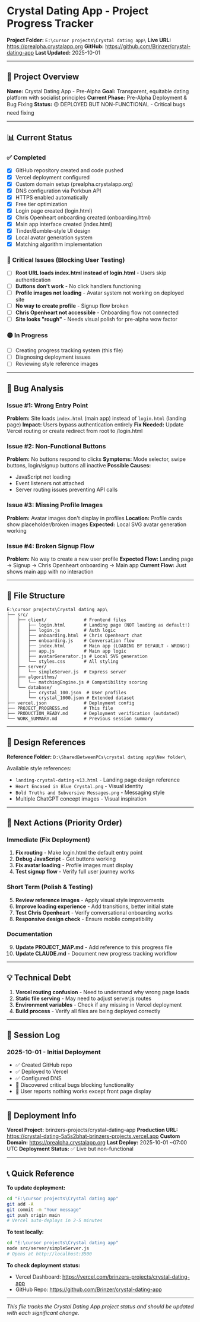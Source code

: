 # Crystal Dating App - Project Progress Tracker

**Project Folder:** `E:\cursor projects\Crystal dating app\`
**Live URL:** https://prealpha.crystalapp.org
**GitHub:** https://github.com/Brinzer/crystal-dating-app
**Last Updated:** 2025-10-01

---

## 🎯 Project Overview

**Name:** Crystal Dating App - Pre-Alpha
**Goal:** Transparent, equitable dating platform with socialist principles
**Current Phase:** Pre-Alpha Deployment & Bug Fixing
**Status:** 🟡 DEPLOYED BUT NON-FUNCTIONAL - Critical bugs need fixing

---

## 📊 Current Status

### ✅ Completed
- [x] GitHub repository created and code pushed
- [x] Vercel deployment configured
- [x] Custom domain setup (prealpha.crystalapp.org)
- [x] DNS configuration via Porkbun API
- [x] HTTPS enabled automatically
- [x] Free tier optimization
- [x] Login page created (login.html)
- [x] Chris Openheart onboarding created (onboarding.html)
- [x] Main app interface created (index.html)
- [x] Tinder/Bumble-style UI design
- [x] Local avatar generation system
- [x] Matching algorithm implementation

### 🔴 Critical Issues (Blocking User Testing)
- [ ] **Root URL loads index.html instead of login.html** - Users skip authentication
- [ ] **Buttons don't work** - No click handlers functioning
- [ ] **Profile images not loading** - Avatar system not working on deployed site
- [ ] **No way to create profile** - Signup flow broken
- [ ] **Chris Openheart not accessible** - Onboarding flow not connected
- [ ] **Site looks "rough"** - Needs visual polish for pre-alpha wow factor

### 🟡 In Progress
- [ ] Creating progress tracking system (this file)
- [ ] Diagnosing deployment issues
- [ ] Reviewing style reference images

---

## 🐛 Bug Analysis

### Issue #1: Wrong Entry Point
**Problem:** Site loads `index.html` (main app) instead of `login.html` (landing page)
**Impact:** Users bypass authentication entirely
**Fix Needed:** Update Vercel routing or create redirect from root to /login.html

### Issue #2: Non-Functional Buttons
**Problem:** No buttons respond to clicks
**Symptoms:** Mode selector, swipe buttons, login/signup buttons all inactive
**Possible Causes:**
- JavaScript not loading
- Event listeners not attached
- Server routing issues preventing API calls

### Issue #3: Missing Profile Images
**Problem:** Avatar images don't display in profiles
**Location:** Profile cards show placeholder/broken images
**Expected:** Local SVG avatar generation working

### Issue #4: Broken Signup Flow
**Problem:** No way to create a new user profile
**Expected Flow:** Landing page → Signup → Chris Openheart onboarding → Main app
**Current Flow:** Just shows main app with no interaction

---

## 📁 File Structure

```
E:\cursor projects\Crystal dating app\
├── src/
│   ├── client/              # Frontend files
│   │   ├── login.html       # Landing page (NOT loading as default!)
│   │   ├── login.js         # Auth logic
│   │   ├── onboarding.html  # Chris Openheart chat
│   │   ├── onboarding.js    # Conversation flow
│   │   ├── index.html       # Main app (LOADING BY DEFAULT - WRONG!)
│   │   ├── app.js           # Main app logic
│   │   ├── avatarGenerator.js # Local SVG generation
│   │   └── styles.css       # All styling
│   ├── server/
│   │   └── simpleServer.js  # Express server
│   ├── algorithms/
│   │   └── matchingEngine.js # Compatibility scoring
│   └── database/
│       ├── crystal_100.json  # User profiles
│       └── crystal_1000.json # Extended dataset
├── vercel.json              # Deployment config
├── PROJECT_PROGRESS.md      # This file
├── PRODUCTION_READY.md      # Deployment verification (outdated)
└── WORK_SUMMARY.md          # Previous session summary
```

---

## 🎨 Design References

**Reference Folder:** `D:\SharedBetweenPCs\crystal dating app\New folder\`

Available style references:
- `landing-crystal-dating-v13.html` - Landing page design reference
- `Heart Encased in Blue Crystal.png` - Visual identity
- `Bold Truths and Subversive Messages.png` - Messaging style
- Multiple ChatGPT concept images - Visual inspiration

---

## 🔧 Next Actions (Priority Order)

### Immediate (Fix Deployment)
1. **Fix routing** - Make login.html the default entry point
2. **Debug JavaScript** - Get buttons working
3. **Fix avatar loading** - Profile images must display
4. **Test signup flow** - Verify full user journey works

### Short Term (Polish & Testing)
5. **Review reference images** - Apply visual style improvements
6. **Improve loading experience** - Add transitions, better initial state
7. **Test Chris Openheart** - Verify conversational onboarding works
8. **Responsive design check** - Ensure mobile compatibility

### Documentation
9. **Update PROJECT_MAP.md** - Add reference to this progress file
10. **Update CLAUDE.md** - Document new progress tracking workflow

---

## 💡 Technical Debt

1. **Vercel routing confusion** - Need to understand why wrong page loads
2. **Static file serving** - May need to adjust server.js routes
3. **Environment variables** - Check if any missing in Vercel deployment
4. **Build process** - Verify all files are being deployed correctly

---

## 📝 Session Log

### 2025-10-01 - Initial Deployment
- ✅ Created GitHub repo
- ✅ Deployed to Vercel
- ✅ Configured DNS
- 🔴 Discovered critical bugs blocking functionality
- 🔴 User reports nothing works except front page display

---

## 🚀 Deployment Info

**Vercel Project:** brinzers-projects/crystal-dating-app
**Production URL:** https://crystal-dating-5a5s2bhat-brinzers-projects.vercel.app
**Custom Domain:** https://prealpha.crystalapp.org
**Last Deploy:** 2025-10-01 ~07:00 UTC
**Deployment Status:** ✅ Live but non-functional

---

## 📞 Quick Reference

**To update deployment:**
```bash
cd "E:\cursor projects\Crystal dating app"
git add -A
git commit -m "Your message"
git push origin main
# Vercel auto-deploys in 2-5 minutes
```

**To test locally:**
```bash
cd "E:\cursor projects\Crystal dating app"
node src/server/simpleServer.js
# Opens at http://localhost:3500
```

**To check deployment status:**
- Vercel Dashboard: https://vercel.com/brinzers-projects/crystal-dating-app
- GitHub Repo: https://github.com/Brinzer/crystal-dating-app

---

*This file tracks the Crystal Dating App project status and should be updated with each significant change.*
